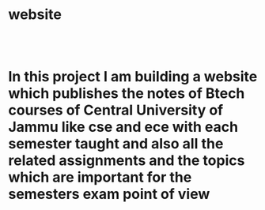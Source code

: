 # website
<br></br>
# In this project I am building a website which publishes the notes of Btech courses of Central University of Jammu like cse and ece with each semester taught and also all the related assignments and the topics which are important for the semesters exam point of view 
